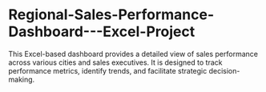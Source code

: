 # Regional-Sales-Performance-Dashboard---Excel-Project
This Excel-based dashboard provides a detailed view of sales performance across various cities and sales executives. It is designed to track performance metrics, identify trends, and facilitate strategic decision-making.
